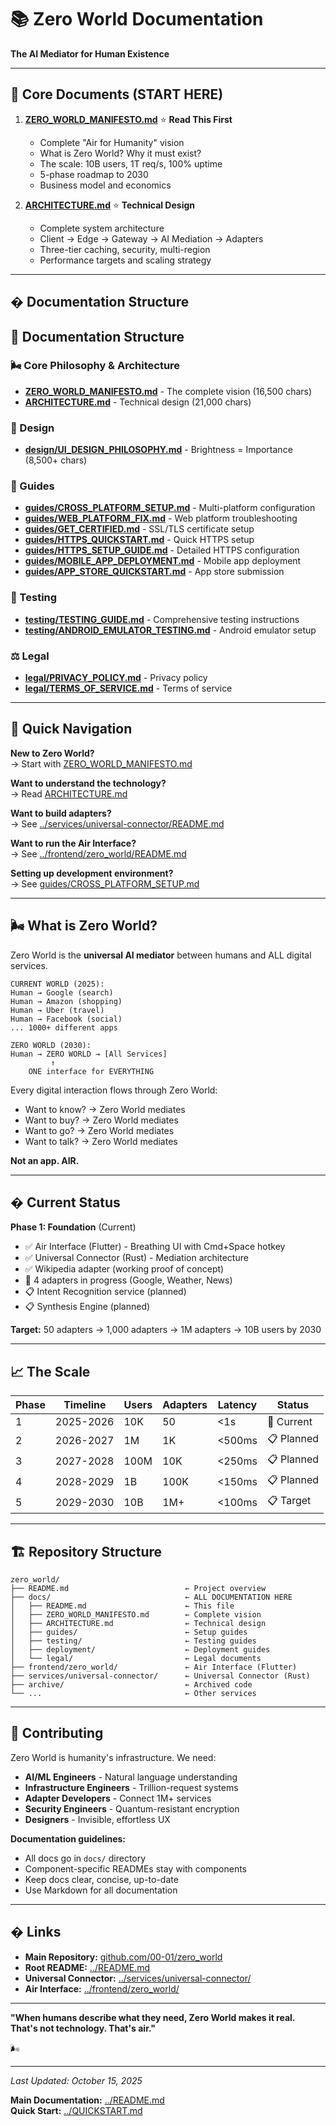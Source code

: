 # 📚 Zero World Documentation

**The AI Mediator for Human Existence**

---

## 🎯 Core Documents (START HERE)

1. **[ZERO_WORLD_MANIFESTO.md](./ZERO_WORLD_MANIFESTO.md)** ⭐ **Read This First**
   - Complete "Air for Humanity" vision
   - What is Zero World? Why it must exist?
   - The scale: 10B users, 1T req/s, 100% uptime
   - 5-phase roadmap to 2030
   - Business model and economics

2. **[ARCHITECTURE.md](./ARCHITECTURE.md)** ⭐ **Technical Design**
   - Complete system architecture
   - Client → Edge → Gateway → AI Mediation → Adapters
   - Three-tier caching, security, multi-region
   - Performance targets and scaling strategy

---

## � Documentation Structure

## 📂 Documentation Structure

### 🌬️ Core Philosophy & Architecture
- **[ZERO_WORLD_MANIFESTO.md](./ZERO_WORLD_MANIFESTO.md)** - The complete vision (16,500 chars)
- **[ARCHITECTURE.md](./ARCHITECTURE.md)** - Technical design (21,000 chars)

### 🎨 Design
- **[design/UI_DESIGN_PHILOSOPHY.md](./design/UI_DESIGN_PHILOSOPHY.md)** - Brightness = Importance (8,500+ chars)

### 📖 Guides
- **[guides/CROSS_PLATFORM_SETUP.md](./guides/CROSS_PLATFORM_SETUP.md)** - Multi-platform configuration
- **[guides/WEB_PLATFORM_FIX.md](./guides/WEB_PLATFORM_FIX.md)** - Web platform troubleshooting
- **[guides/GET_CERTIFIED.md](./guides/GET_CERTIFIED.md)** - SSL/TLS certificate setup
- **[guides/HTTPS_QUICKSTART.md](./guides/HTTPS_QUICKSTART.md)** - Quick HTTPS setup
- **[guides/HTTPS_SETUP_GUIDE.md](./guides/HTTPS_SETUP_GUIDE.md)** - Detailed HTTPS configuration
- **[guides/MOBILE_APP_DEPLOYMENT.md](./guides/MOBILE_APP_DEPLOYMENT.md)** - Mobile app deployment
- **[guides/APP_STORE_QUICKSTART.md](./guides/APP_STORE_QUICKSTART.md)** - App store submission

### 🧪 Testing
- **[testing/TESTING_GUIDE.md](./testing/TESTING_GUIDE.md)** - Comprehensive testing instructions
- **[testing/ANDROID_EMULATOR_TESTING.md](./testing/ANDROID_EMULATOR_TESTING.md)** - Android emulator setup

### ⚖️ Legal
- **[legal/PRIVACY_POLICY.md](./legal/PRIVACY_POLICY.md)** - Privacy policy
- **[legal/TERMS_OF_SERVICE.md](./legal/TERMS_OF_SERVICE.md)** - Terms of service

---

## 🎯 Quick Navigation

**New to Zero World?**  
→ Start with [ZERO_WORLD_MANIFESTO.md](./ZERO_WORLD_MANIFESTO.md)

**Want to understand the technology?**  
→ Read [ARCHITECTURE.md](./ARCHITECTURE.md)

**Want to build adapters?**  
→ See [../services/universal-connector/README.md](../services/universal-connector/README.md)

**Want to run the Air Interface?**  
→ See [../frontend/zero_world/README.md](../frontend/zero_world/README.md)

**Setting up development environment?**  
→ See [guides/CROSS_PLATFORM_SETUP.md](./guides/CROSS_PLATFORM_SETUP.md)

---

## 🌬️ What is Zero World?

Zero World is the **universal AI mediator** between humans and ALL digital services.

```
CURRENT WORLD (2025):
Human → Google (search)
Human → Amazon (shopping)  
Human → Uber (travel)
Human → Facebook (social)
... 1000+ different apps

ZERO WORLD (2030):
Human → ZERO WORLD → [All Services]
         ↑
    ONE interface for EVERYTHING
```

Every digital interaction flows through Zero World:
- Want to know? → Zero World mediates
- Want to buy? → Zero World mediates
- Want to go? → Zero World mediates
- Want to talk? → Zero World mediates

**Not an app. AIR.**

---

## � Current Status

**Phase 1: Foundation** (Current)
- ✅ Air Interface (Flutter) - Breathing UI with Cmd+Space hotkey
- ✅ Universal Connector (Rust) - Mediation architecture
- ✅ Wikipedia adapter (working proof of concept)
- 🔄 4 adapters in progress (Google, Weather, News)
- 📋 Intent Recognition service (planned)
- 📋 Synthesis Engine (planned)

**Target:** 50 adapters → 1,000 adapters → 1M adapters → 10B users by 2030

---

## 📈 The Scale

| Phase | Timeline | Users | Adapters | Latency | Status |
|-------|----------|-------|----------|---------|--------|
| 1 | 2025-2026 | 10K | 50 | <1s | 🔄 Current |
| 2 | 2026-2027 | 1M | 1K | <500ms | 📋 Planned |
| 3 | 2027-2028 | 100M | 10K | <250ms | 📋 Planned |
| 4 | 2028-2029 | 1B | 100K | <150ms | 📋 Planned |
| 5 | 2029-2030 | 10B | 1M+ | <100ms | 📋 Target |

---

## 🏗️ Repository Structure

```
zero_world/
├── README.md                          ← Project overview
├── docs/                              ← ALL DOCUMENTATION HERE
│   ├── README.md                      ← This file
│   ├── ZERO_WORLD_MANIFESTO.md        ← Complete vision
│   ├── ARCHITECTURE.md                ← Technical design
│   ├── guides/                        ← Setup guides
│   ├── testing/                       ← Testing guides
│   ├── deployment/                    ← Deployment guides
│   └── legal/                         ← Legal documents
├── frontend/zero_world/               ← Air Interface (Flutter)
├── services/universal-connector/      ← Universal Connector (Rust)
├── archive/                           ← Archived code
└── ...                                ← Other services
```

---

## 🤝 Contributing

Zero World is humanity's infrastructure. We need:

- **AI/ML Engineers** - Natural language understanding
- **Infrastructure Engineers** - Trillion-request systems
- **Adapter Developers** - Connect 1M+ services
- **Security Engineers** - Quantum-resistant encryption
- **Designers** - Invisible, effortless UX

**Documentation guidelines:**
- All docs go in `docs/` directory
- Component-specific READMEs stay with components
- Keep docs clear, concise, up-to-date
- Use Markdown for all documentation

---

## � Links

- **Main Repository:** [github.com/00-01/zero_world](https://github.com/00-01/zero_world)
- **Root README:** [../README.md](../README.md)
- **Universal Connector:** [../services/universal-connector/](../services/universal-connector/)
- **Air Interface:** [../frontend/zero_world/](../frontend/zero_world/)

---

**"When humans describe what they need, Zero World makes it real.  
That's not technology. That's air."**

🌬️

---

*Last Updated: October 15, 2025*

**Main Documentation:** [../README.md](../README.md)  
**Quick Start:** [../QUICKSTART.md](../QUICKSTART.md)
